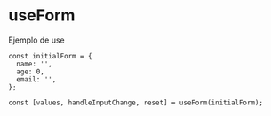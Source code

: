 # useForm

Ejemplo de use

```
const initialForm = {
  name: '',
  age: 0,
  email: '',
};

const [values, handleInputChange, reset] = useForm(initialForm);
```

